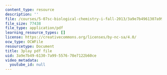 ```yaml
---
content_type: resource
description: ''
file: /courses/5-07sc-biological-chemistry-i-fall-2013/3a9e7b4961307a99557678e7122b60ce_zdage-Lp8m4.pdf
file_size: 77438
file_type: application/pdf
learning_resource_types: []
license: https://creativecommons.org/licenses/by-nc-sa/4.0/
ocw_type: OCWFile
resourcetype: Document
title: 3play pdf file
uid: 3a9e7b49-6130-7a99-5576-78e7122b60ce
video_metadata:
  youtube_id: null
---
```

